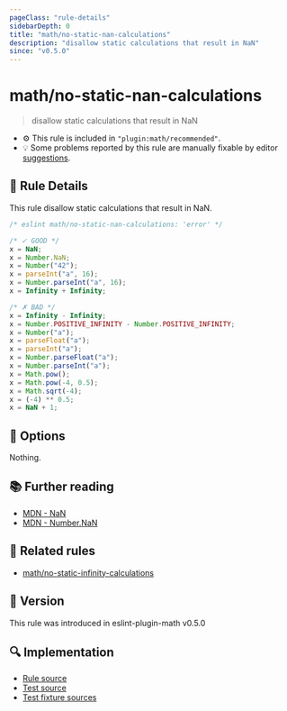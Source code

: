 ```yaml
---
pageClass: "rule-details"
sidebarDepth: 0
title: "math/no-static-nan-calculations"
description: "disallow static calculations that result in NaN"
since: "v0.5.0"
---
```


# math/no-static-nan-calculations

> disallow static calculations that result in NaN

- ⚙️ This rule is included in `"plugin:math/recommended"`.
- 💡 Some problems reported by this rule are manually fixable by editor [suggestions](https://eslint.org/docs/developer-guide/working-with-rules#providing-suggestions).

## 📖 Rule Details

This rule disallow static calculations that result in NaN.

<eslint-code-block>

<!-- eslint-skip -->

```js
/* eslint math/no-static-nan-calculations: 'error' */

/* ✓ GOOD */
x = NaN;
x = Number.NaN;
x = Number("42");
x = parseInt("a", 16);
x = Number.parseInt("a", 16);
x = Infinity + Infinity;

/* ✗ BAD */
x = Infinity - Infinity;
x = Number.POSITIVE_INFINITY - Number.POSITIVE_INFINITY;
x = Number("a");
x = parseFloat("a");
x = parseInt("a");
x = Number.parseFloat("a");
x = Number.parseInt("a");
x = Math.pow();
x = Math.pow(-4, 0.5);
x = Math.sqrt(-4);
x = (-4) ** 0.5;
x = NaN + 1;
```

</eslint-code-block>

## 🔧 Options

Nothing.

## 📚 Further reading

- [MDN - NaN](https://developer.mozilla.org/en-US/docs/Web/JavaScript/Reference/Global_Objects/NaN)
- [MDN - Number.NaN](https://developer.mozilla.org/en-US/docs/Web/JavaScript/Reference/Global_Objects/Number/NaN)

## 👫 Related rules

- [math/no-static-infinity-calculations]

[math/no-static-infinity-calculations]: ./no-static-infinity-calculations.md

## 🚀 Version

This rule was introduced in eslint-plugin-math v0.5.0

## 🔍 Implementation

- [Rule source](https://github.com/ota-meshi/eslint-plugin-math/blob/main/src/rules/no-static-nan-calculations.ts)
- [Test source](https://github.com/ota-meshi/eslint-plugin-math/blob/main/tests/src/rules/no-static-nan-calculations.ts)
- [Test fixture sources](https://github.com/ota-meshi/eslint-plugin-math/tree/main/tests/fixtures/rules/no-static-nan-calculations)
